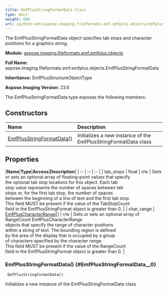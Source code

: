 ```yaml
---
title: EmfPlusStringFormatData Class
type: docs
weight: 660
url: /python-net/aspose.imaging.fileformats.emf.emfplus.objects/emfplusstringformatdata/
---
```


The EmfPlusStringFormatData object specifies tab stops and character positions for a graphics string.

**Module:** [aspose.imaging.fileformats.emf.emfplus.objects](/imaging/python-net/aspose.imaging.fileformats.emf.emfplus.objects/)

**Full Name:** aspose.imaging.fileformats.emf.emfplus.objects.EmfPlusStringFormatData

**Inheritance:** EmfPlusStructureObjectType

**Aspose.Imaging Version:** 23.6

The EmfPlusStringFormatData type exposes the following members:
## **Constructors**
|**Name**|**Description**|
| :- | :- |
| [EmfPlusStringFormatData()](#EmfPlusStringFormatData__0) | Initializes a new instance of the EmfPlusStringFormatData class |
## **Properties**
|**Name**|**Type**|**Access**|**Description**|
| :- | :- | :- |
| tab_stops | float | r/w | Gets or sets an optional array of floating-point values that specify <br/>            the optional tab stop locations for this object. Each tab <br/>            stop value represents the number of spaces between tab <br/>            stops or, for the first tab stop, the number of spaces <br/>            between the beginning of a line of text and the first tab stop. <br/>            This field MUST be present if the value of the TabStopCount <br/>            field in the EmfPlusStringFormat object is greater than 0. |
| char_range | [EmfPlusCharacterRange[]](/imaging/python-net/aspose.imaging.fileformats.emf.emfplus.objects/emfpluscharacterrange) | r/w | Gets or sets an optional array of RangeCount EmfPlusCharacterRange <br/>            objects that specify the range of character positions <br/>            within a string of text. The bounding region is defined<br/>            by the area of the display that is occupied by a group <br/>            of characters specified by the character range.<br/>            This field MUST be present if the value of the RangeCount<br/>            field in the EmfPlusStringFormat object is greater than 0. |

### EmfPlusStringFormatData() {#EmfPlusStringFormatData__0}


```
 EmfPlusStringFormatData() 
```

Initializes a new instance of the EmfPlusStringFormatData class

